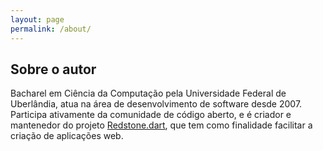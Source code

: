 ```yaml
---
layout: page
permalink: /about/
---
```


## Sobre o autor

Bacharel em Ciência da Computação pela Universidade Federal de Uberlândia, atua na área de desenvolvimento de software desde 2007. Participa ativamente da comunidade de código aberto, e é criador e mantenedor do projeto [Redstone.dart](http://redstonedart.org), que tem como finalidade facilitar a criação de aplicações web.
